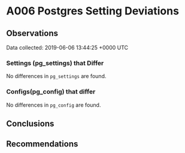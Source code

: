 # A006 Postgres Setting Deviations #

## Observations ##
Data collected: 2019-06-06 13:44:25 +0000 UTC  

### Settings (pg_settings) that Differ ###

No differences in `pg_settings` are found.

### Configs(pg_config) that differ ###

No differences in `pg_config` are found.



## Conclusions ##


## Recommendations ##

